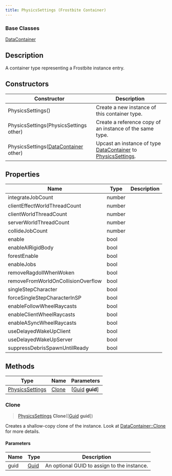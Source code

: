 ```yaml
---
title: PhysicsSettings (Frostbite Container)
---
```

### Base Classes

[DataContainer](/vext/ref/cls/shr/datacontainer)

## Description

A container type representing a Frostbite instance entry.

## Constructors

| Constructor                                                                | Description                                                                                                           |
| -------------------------------------------------------------------------- | --------------------------------------------------------------------------------------------------------------------- |
| PhysicsSettings()                                                          | Create a new instance of this container type.                                                                         |
| PhysicsSettings(PhysicsSettings other)                                     | Create a reference copy of an instance of the same type.                                                              |
| PhysicsSettings([DataContainer](/vext/ref/cls/shr/datacontainer) other) | Upcast an instance of type [DataContainer](/vext/ref/cls/shr/datacontainer) to [PhysicsSettings](PhysicsSettings). |

## Properties

| Name                               | Type   | Description |
| ---------------------------------- | ------ | ----------- |
| integrateJobCount                  | number |             |
| clientEffectWorldThreadCount       | number |             |
| clientWorldThreadCount             | number |             |
| serverWorldThreadCount             | number |             |
| collideJobCount                    | number |             |
| enable                             | bool   |             |
| enableAIRigidBody                  | bool   |             |
| forestEnable                       | bool   |             |
| enableJobs                         | bool   |             |
| removeRagdollWhenWoken             | bool   |             |
| removeFromWorldOnCollisionOverflow | bool   |             |
| singleStepCharacter                | bool   |             |
| forceSingleStepCharacterInSP       | bool   |             |
| enableFollowWheelRaycasts          | bool   |             |
| enableClientWheelRaycasts          | bool   |             |
| enableASyncWheelRaycasts           | bool   |             |
| useDelayedWakeUpClient             | bool   |             |
| useDelayedWakeUpServer             | bool   |             |
| suppressDebrisSpawnUntilReady      | bool   |             |

## Methods

| Type                               | Name            | Parameters                                     |
| ---------------------------------- | --------------- | ---------------------------------------------- |
| [PhysicsSettings](PhysicsSettings) | [Clone](#clone) | \[[Guid](/vext/ref/cls/shr/guid) **guid**\] |

### Clone

> [PhysicsSettings](PhysicsSettings) **Clone**(\[[Guid](/vext/ref/cls/shr/guid) **guid**\])

Creates a shallow-copy clone of the instance. Look at [DataContainer::Clone](/vext/ref/cls/shr/datacontainer#clone) for more details.

#### Parameters

| Name | Type         | Description                                 |
| ---- | ------------ | ------------------------------------------- |
| guid | [Guid](Guid) | An optional GUID to assign to the instance. |
